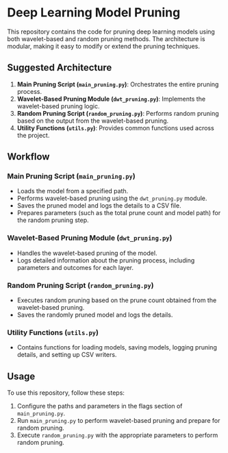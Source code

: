 # Deep Learning Model Pruning

This repository contains the code for pruning deep learning models using both wavelet-based and random pruning methods. The architecture is modular, making it easy to modify or extend the pruning techniques.

## Suggested Architecture

1. **Main Pruning Script (`main_pruning.py`)**: Orchestrates the entire pruning process.
2. **Wavelet-Based Pruning Module (`dwt_pruning.py`)**: Implements the wavelet-based pruning logic.
3. **Random Pruning Script (`random_pruning.py`)**: Performs random pruning based on the output from the wavelet-based pruning.
4. **Utility Functions (`utils.py`)**: Provides common functions used across the project.

## Workflow

### Main Pruning Script (`main_pruning.py`)

- Loads the model from a specified path.
- Performs wavelet-based pruning using the `dwt_pruning.py` module.
- Saves the pruned model and logs the details to a CSV file.
- Prepares parameters (such as the total prune count and model path) for the random pruning step.

### Wavelet-Based Pruning Module (`dwt_pruning.py`)

- Handles the wavelet-based pruning of the model.
- Logs detailed information about the pruning process, including parameters and outcomes for each layer.

### Random Pruning Script (`random_pruning.py`)

- Executes random pruning based on the prune count obtained from the wavelet-based pruning.
- Saves the randomly pruned model and logs the details.

### Utility Functions (`utils.py`)

- Contains functions for loading models, saving models, logging pruning details, and setting up CSV writers.

## Usage

To use this repository, follow these steps:

1. Configure the paths and parameters in the flags section of `main_pruning.py`.
2. Run `main_pruning.py` to perform wavelet-based pruning and prepare for random pruning.
3. Execute `random_pruning.py` with the appropriate parameters to perform random pruning.
